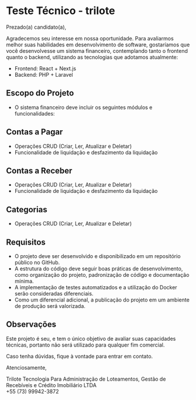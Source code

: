 # Teste Técnico - trilote

Prezado(a) candidato(a),

Agradecemos seu interesse em nossa oportunidade. Para avaliarmos melhor suas habilidades em desenvolvimento de software, gostaríamos que você desenvolvesse um sistema financeiro, contemplando tanto o frontend quanto o backend, utilizando as tecnologias que adotamos atualmente:

- Frontend: React + Next.js
- Backend: PHP + Laravel

## Escopo do Projeto
- O sistema financeiro deve incluir os seguintes módulos e funcionalidades:

## Contas a Pagar
- Operações CRUD (Criar, Ler, Atualizar e Deletar)
- Funcionalidade de liquidação e desfazimento da liquidação

## Contas a Receber
- Operações CRUD (Criar, Ler, Atualizar e Deletar)
- Funcionalidade de liquidação e desfazimento da liquidação

## Categorias
- Operações CRUD (Criar, Ler, Atualizar e Deletar)

## Requisitos
- O projeto deve ser desenvolvido e disponibilizado em um repositório público no GitHub.
- A estrutura do código deve seguir boas práticas de desenvolvimento, como organização do projeto, padronização de código e documentação mínima.
- A implementação de testes automatizados e a utilização do Docker serão consideradas diferenciais.
- Como um diferencial adicional, a publicação do projeto em um ambiente de produção será valorizada.

## Observações
Este projeto é seu, e tem o único objetivo de avaliar suas capacidades técnicas, portanto não será utilizado para qualquer fim comercial.

Caso tenha dúvidas, fique à vontade para entrar em contato.  
  
Atenciosamente,  
  
Trilote Tecnologia Para Administração de Loteamentos, Gestão de Recebíveis e Crédito Imobiliário LTDA  
+55 (73) 99942-3872
